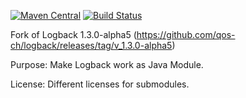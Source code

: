 [![Maven Central](https://img.shields.io/maven-central/v/com.github.gv2011.logback/logback-parent.svg)](https://repo1.maven.org/maven2/com/github/gv2011/logback/)
[![Build Status](https://travis-ci.org/gv2011/logback.svg?branch=dev)](https://travis-ci.org/gv2011/logback)

Fork of Logback 1.3.0-alpha5 (https://github.com/qos-ch/logback/releases/tag/v_1.3.0-alpha5)

Purpose: Make Logback work as Java Module.

License: Different licenses for submodules.
